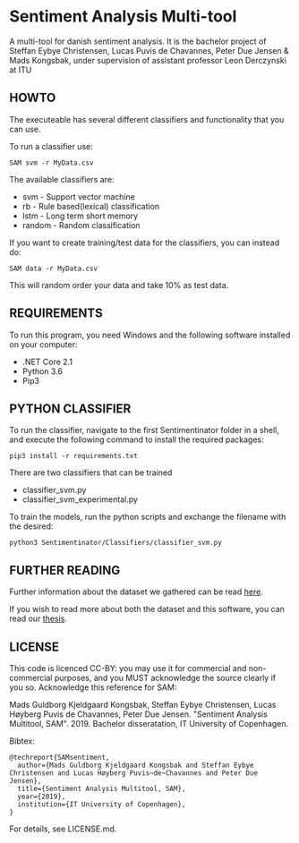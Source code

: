 # Sentiment Analysis Multi-tool
A multi-tool for danish sentiment analysis. It is the bachelor project of Steffan Eybye Christensen, Lucas Puvis de Chavannes, Peter Due Jensen & Mads Kongsbak, under supervision of assistant professor Leon Derczynski at ITU

## HOWTO

The executeable has several different classifiers and functionality that you can use.

To run a classifier use:

```
SAM svm -r MyData.csv
```

The available classifiers are:
* svm - Support vector machine
* rb - Rule based(lexical) classification
* lstm - Long term short memory 
* random - Random classification

If you want to create training/test data for the classifiers, you can instead do:
```
SAM data -r MyData.csv
```
This will random order your data and take 10% as test data.


## REQUIREMENTS
To run this program, you need Windows and the following software installed on your computer:
* .NET Core 2.1
* Python 3.6
* Pip3

## PYTHON CLASSIFIER
To run the classifier, navigate to the first Sentimentinator folder in a shell, and execute the following command to install the required packages:
```
pip3 install -r requirements.txt
```
There are two classifiers that can be trained
* classifier_svm.py
* classifier_svm_experimental.py

To train the models, run the python scripts and exchange the filename with the desired:
```
python3 Sentimentinator/Classifiers/classifier_svm.py
```

## FURTHER READING
Further information about the dataset we gathered can be read [here](https://github.com/steffan267/Sentiment-Analysis-on-Danish-Social-Media).

If you wish to read more about both the dataset and this software, you can read our [thesis](https://github.com/lucaspuvis/SAM/blob/master/Thesis.pdf).

## LICENSE
This code is licenced CC-BY: you may use it for commercial and non-commercial purposes, and you MUST acknowledge the source clearly if you so. Acknowledge this reference for SAM:

Mads Guldborg Kjeldgaard Kongsbak, Steffan Eybye Christensen, Lucas Høyberg Puvis de Chavannes, Peter Due Jensen. "Sentiment Analysis Multitool, SAM". 2019. Bachelor disseratation, IT University of Copenhagen.

Bibtex:
```
@techreport{SAMsentiment,
  author={Mads Guldborg Kjeldgaard Kongsbak and Steffan Eybye Christensen and Lucas Høyberg Puvis~de~Chavannes and Peter Due Jensen},
  title={Sentiment Analysis Multitool, SAM},
  year={2019},
  institution={IT University of Copenhagen},
}
```




For details, see LICENSE.md.
